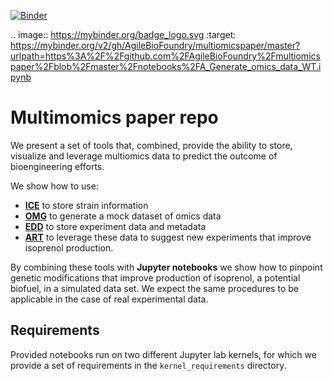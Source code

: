 [![Binder](https://mybinder.org/badge_logo.svg)](https://mybinder.org/v2/gh/AgileBioFoundry/multiomicspaper/master?urlpath=https%3A%2F%2Fgithub.com%2FAgileBioFoundry%2Fmultiomicspaper%2Fblob%2Fmaster%2Fnotebooks%2FA_Generate_omics_data_WT.ipynb)

.. image:: https://mybinder.org/badge_logo.svg
 :target: https://mybinder.org/v2/gh/AgileBioFoundry/multiomicspaper/master?urlpath=https%3A%2F%2Fgithub.com%2FAgileBioFoundry%2Fmultiomicspaper%2Fblob%2Fmaster%2Fnotebooks%2FA_Generate_omics_data_WT.ipynb
 
# Multimomics paper repo


We present a set of tools that, combined, provide the ability to store, visualize and leverage multiomics data to predict the outcome of bioengineering efforts. 

We show how to use: 
- [**ICE**](https://github.com/JBEI/ice) to store strain information
- [**OMG**](https://github.com/JBEI/OMG) to generate a mock dataset of omics data  
- [**EDD**](https://github.com/JBEI/EDD) to store experiment data and metadata
- [**ART**](https://github.com/JBEI/ART) to leverage these data to suggest new experiments that improve isoprenol production. 

By combining these tools with **Jupyter notebooks** we show how to pinpoint genetic modifications that improve production of  isoprenol, a potential biofuel, in a simulated data set. We expect the same procedures to be applicable in the case of real experimental data. 


## Requirements

Provided notebooks run on two different Jupyter lab kernels, for which we provide a set of requirements in the `kernel_requirements` directory.
